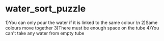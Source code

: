 # water_sort_puzzle
 
1)You can only pour the water if it is linked to the same colour \n
2)Same colours move together
3)There must be enough space on the tube
4)You can't take any water from empty tube
